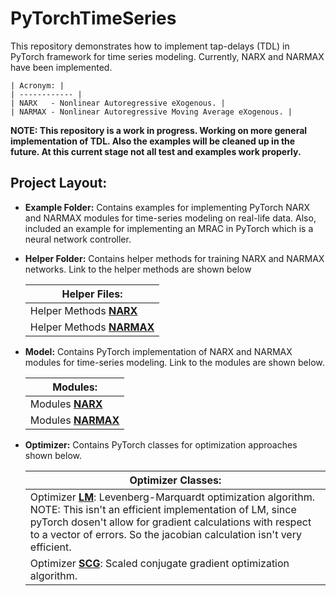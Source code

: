# PyTorchTimeSeries

This repository demonstrates how to implement tap-delays (TDL) in PyTorch framework for time series modeling. Currently, NARX and NARMAX have been implemented.

    | Acronym: |
    | ------------ |
    | NARX   - Nonlinear Autoregressive eXogenous. |
    | NARMAX - Nonlinear Autoregressive Moving Average eXogenous. |

**NOTE: This repository is a work in progress. Working on more general implementation of TDL. Also the examples will be cleaned up in the future. At this current stage not all test and examples work properly.**

## Project Layout:
* **Example Folder:**
Contains examples for implementing PyTorch NARX and NARMAX modules for time-series modeling on real-life data. Also, included an example for implementing an MRAC in PyTorch which is a neural network controller.

* **Helper Folder:**
Contains helper methods for training NARX and NARMAX networks. Link to the helper methods are shown below

    | Helper Files: | 
    | ------------- |
    | Helper Methods [**NARX**](https://github.com/joekelley120/PyTorchTimeSeries/blob/master/Helper/InputOutput/narx_helper_methods.py) |
    | Helper Methods [**NARMAX**](https://github.com/joekelley120/PyTorchTimeSeries/blob/master/Helper/InputOutput/narmax_helper_methods.py) |

* **Model:**
Contains PyTorch implementation of NARX and NARMAX modules for time-series modeling. Link to the modules are shown below.

    | Modules: |
    | ------------ |
    | Modules [**NARX**](https://github.com/joekelley120/PyTorchTimeSeries/blob/master/Model/InputOutput/narx_model.py) |
    | Modules [**NARMAX**](https://github.com/joekelley120/PyTorchTimeSeries/blob/master/Model/InputOutput/narmax_model.py) |

* **Optimizer:**
Contains PyTorch classes for optimization approaches shown below.

    | Optimizer Classes: |
    | ------------ |
    | Optimizer [**LM**](https://github.com/joekelley120/PyTorchTimeSeries/blob/master/Optimizer/lm.py): Levenberg-Marquardt optimization algorithm. NOTE: This isn't an efficient implementation of LM, since pyTorch dosen't allow for gradient calculations with respect to a vector of errors. So the jacobian calculation isn't very efficient. |
    | Optimizer [**SCG**](https://github.com/joekelley120/PyTorchTimeSeries/blob/master/Optimizer/scg.py): Scaled conjugate gradient optimization algorithm. |
